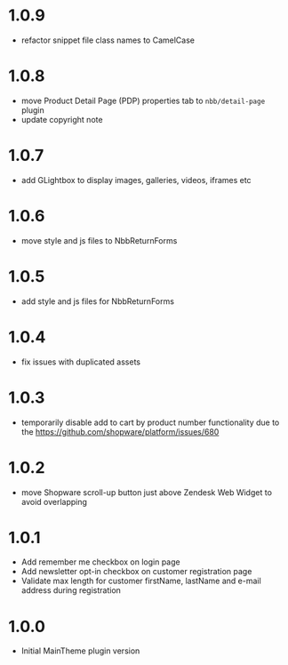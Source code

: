 # 1.0.9
- refactor snippet file class names to CamelCase

# 1.0.8
- move Product Detail Page (PDP) properties tab to `nbb/detail-page` plugin
- update copyright note

# 1.0.7
- add GLightbox to display images, galleries, videos, iframes etc

# 1.0.6
- move style and js files to NbbReturnForms

# 1.0.5
- add style and js files for NbbReturnForms

# 1.0.4
- fix issues with duplicated assets

# 1.0.3
- temporarily disable add to cart by product number functionality due to the
  https://github.com/shopware/platform/issues/680

# 1.0.2
- move Shopware scroll-up button just above Zendesk Web Widget to avoid overlapping

# 1.0.1
- Add remember me checkbox on login page
- Add newsletter opt-in checkbox on customer registration page
- Validate max length for customer firstName, lastName and e-mail address during registration

# 1.0.0
- Initial MainTheme plugin version
